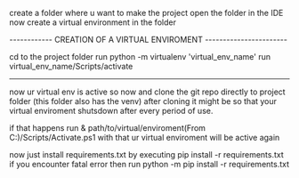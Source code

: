 create a folder where u want to make the project
open the folder in the IDE
now create a virtual environment in the folder

------------  CREATION OF A VIRTUAL ENVIROMENT -----------------------

cd to the project folder
run python -m virtualenv 'virtual_env_name'
run virtual_env_name/Scripts/activate

----------------------------------------------------------------------

now ur virtual env is active
so now and clone the git repo directly to project folder (this folder also has the venv)
after cloning it might be so that your virtual enviroment shutsdown after
every period of use.

if that happens run & path/to/virtual/enviroment(From C:)/Scripts/Activate.ps1
with that ur virtual enviroment will be active again

now just install requirements.txt by executing pip install -r requirements.txt 
if you encounter fatal error then run python -m pip install -r requirements.txt

